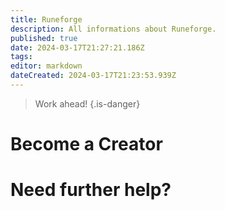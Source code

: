 ```yaml
---
title: Runeforge
description: All informations about Runeforge.
published: true
date: 2024-03-17T21:27:21.186Z
tags: 
editor: markdown
dateCreated: 2024-03-17T21:23:53.939Z
---
```


> Work ahead!
{.is-danger}


# Become a Creator

# Need further help?